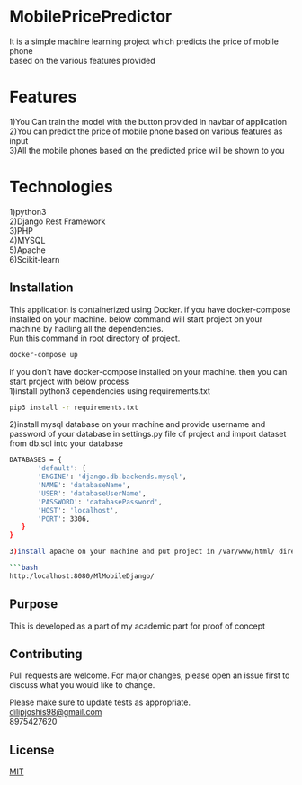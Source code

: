 # MobilePricePredictor

It is a simple machine learning project which predicts the price of mobile phone  
based on the various features provided  

# Features

1)You Can train the model with the button provided in navbar of application  
2)You can predict the price of mobile phone based on various features as input  
3)All the mobile phones based on the predicted price will be shown to you  

# Technologies

1)python3  
2)Django Rest Framework  
3)PHP  
4)MYSQL  
5)Apache  
6)Scikit-learn  

## Installation
This application is containerized using Docker.
if you have docker-compose installed on your machine. below command will start project on your machine by hadling all the dependencies.  
Run this command in root directory of project.

```bash
docker-compose up
```
if you don't have docker-compose installed on your machine. then you can start project with below process  
1)install python3 dependencies using requirements.txt  

```bash
pip3 install -r requirements.txt
```
2)install mysql database on your machine and provide username and password of your database in settings.py file of project 
and import dataset from db.sql into your database  

 ```bash
 DATABASES = {
        'default': {
        'ENGINE': 'django.db.backends.mysql',
        'NAME': 'databaseName',
        'USER': 'databaseUserName',
        'PASSWORD': 'databasePassword',
        'HOST': 'localhost',
        'PORT': 3306,
    }
}

3)install apache on your machine and put project in /var/www/html/ directory(for linux) and try to run it from browser on localhost port 8080

```bash
http:/localhost:8080/MlMobileDjango/
```

## Purpose

This is developed as a part of my academic part for proof of concept
## Contributing
Pull requests are welcome. For major changes, please open an issue first to discuss what you would like to change.

Please make sure to update tests as appropriate.  
dilipjoshis98@gmail.com  
8975427620  

## License
[MIT](https://choosealicense.com/licenses/mit/)
